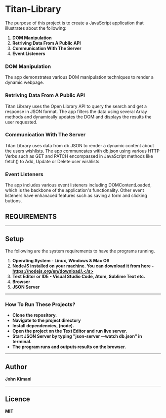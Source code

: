 # Titan-Library
The purpose of this project is to create a JavaScript application that illustrates about the following:
1. **DOM Manipulation**
3. **Retriving Data From A Public API**
2. **Communication With The Server**
4. **Event Listeners**

### DOM Manipulation

The app demonstrates various DOM manipulation techniques to render a dynamic webpage.

### Retriving Data From A Public API

Titan Library uses the Open Library API to query the search and get a response in JSON format.
The app filters the data using several Array methods and dynamically updates the DOM and displays the results the user requested.

### Communication With The Server

Titan Library uses data from db.JSON to render a dynamic content about the users wishlists.
The app communcates with db.json using various HTTP Verbs such as GET and PATCH encompassed in JavaScript methods like fetch() to Add, Update or Delete user wishlists

### Event Listeners

The app includes various event listeners including DOMContentLoaded, which is the backbone of the application's functionality. Other event listeners have enhanaced features such as saving a form and clicking buttons.


## REQUIREMENTS
***
## Setup

The following are the system requirements to have the programs running.
1. **Operating System - Linux, Windows & Mac OS**
2. **NodeJS installed on your machine. You can download it from here - https://nodejs.org/en/download/.</s>**
3. **Text Editor or IDE - Visual Studio Code, Atom, Sublime Text etc.**
4. **Browser**
5. **JSON Server**

****

### How To Run These Projects?

- **Clone the repository.**
- **Navigate to the project directory**
- **Install dependencies, (node).**
- **Open the project on the Text Editor and run live server.**
- **Start JSON Server by typing "json-server --watch db.json" in terminal.**
- **The program runs and outputs results on the browser.**
***
## Author
**John Kimani**
***
## Licence
**MIT**